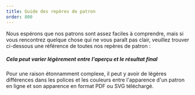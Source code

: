 ```yaml
---
title: Guide des repères de patron
order: 800
---
```


Nous espérons que nos patrons sont assez faciles à comprendre, mais si vous rencontrez quelque chose qui ne vous paraît pas clair, veuillez trouver ci-dessous une référence de toutes nos repères de patron :

<ReadMore list />

<Tip>

##### Cela peut varier légèrement entre l'aperçu et le résultat final

Pour une raison étonnamment complexe, il peut y avoir de légères
différences dans les polices et les couleurs entre l'apparence d'un patron en ligne
et son apparence en format PDF ou SVG téléchargé.

</Tip>
